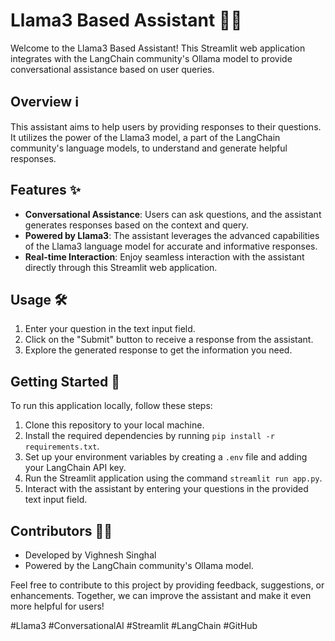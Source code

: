 # Llama3 Based Assistant 🦙🤖

Welcome to the Llama3 Based Assistant! This Streamlit web application integrates with the LangChain community's Ollama model to provide conversational assistance based on user queries.

## Overview ℹ️

This assistant aims to help users by providing responses to their questions. It utilizes the power of the Llama3 model, a part of the LangChain community's language models, to understand and generate helpful responses.

## Features ✨

- **Conversational Assistance**: Users can ask questions, and the assistant generates responses based on the context and query.
- **Powered by Llama3**: The assistant leverages the advanced capabilities of the Llama3 language model for accurate and informative responses.
- **Real-time Interaction**: Enjoy seamless interaction with the assistant directly through this Streamlit web application.

## Usage 🛠️

1. Enter your question in the text input field.
2. Click on the "Submit" button to receive a response from the assistant.
3. Explore the generated response to get the information you need.

## Getting Started 🚀

To run this application locally, follow these steps:
1. Clone this repository to your local machine.
2. Install the required dependencies by running `pip install -r requirements.txt`.
3. Set up your environment variables by creating a `.env` file and adding your LangChain API key.
4. Run the Streamlit application using the command `streamlit run app.py`.
5. Interact with the assistant by entering your questions in the provided text input field.

## Contributors 👨‍💻

- Developed by Vighnesh Singhal
- Powered by the LangChain community's Ollama model.

Feel free to contribute to this project by providing feedback, suggestions, or enhancements. Together, we can improve the assistant and make it even more helpful for users!

#Llama3 #ConversationalAI #Streamlit #LangChain #GitHub

